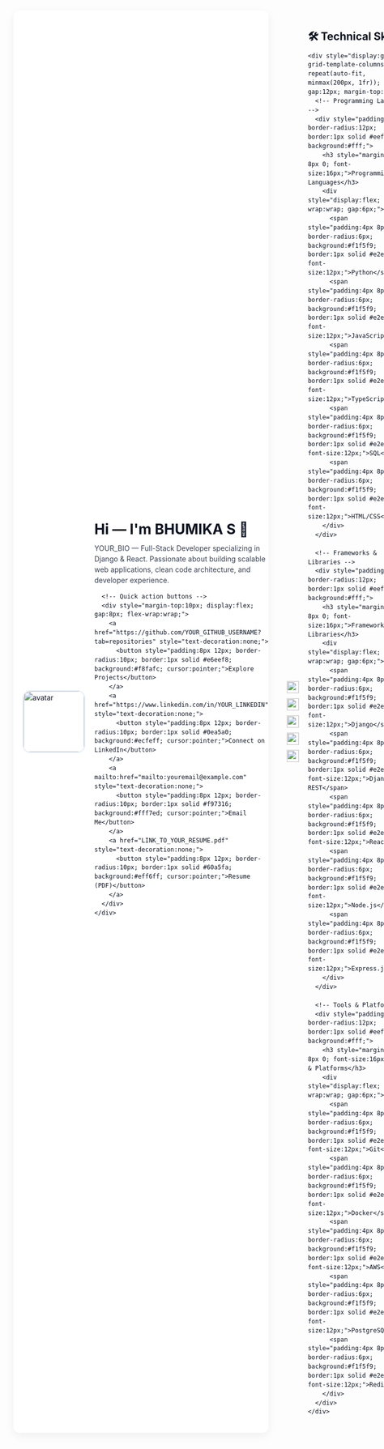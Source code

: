 <!-- GitHub Profile README - Professional HTML version -->
<!-- Paste this HTML into your http://README.md (GitHub supports inline HTML inside Markdown) -->
<div style="font-family: -apple-system,BlinkMacSystemFont,'Segoe UI',Roboto,Helvetica,Arial,sans-serif; line-height:1.5; color:#0b1220; max-width:900px; margin: 12px auto; padding:18px; border-radius:12px; box-shadow: 0 6px 18px rgba(11,18,32,0.06); background: #ffffff;">

  <!-- Header / Hero -->
  <div style="display:flex; gap:18px; align-items:center;">
    <img src="https://avatars.githubusercontent.com/YOUR_GITHUB_USERNAME?s=200" alt="avatar" width="120" height="120" style="border-radius:16px; object-fit:cover; border:2px solid #e6eef8;">
    <div>
      <h1 style="margin:0; font-size:28px;">Hi — I'm <strong>BHUMIKA S</strong> 👋</h1>
      <p style="margin:6px 0 0 0; color: #374151; max-width:650px;">
        YOUR_BIO — Full-Stack Developer specializing in Django & React. Passionate about building scalable web applications, clean code architecture, and developer experience.
      </p>

      <!-- Quick action buttons -->
      <div style="margin-top:10px; display:flex; gap:8px; flex-wrap:wrap;">
        <a href="https://github.com/YOUR_GITHUB_USERNAME?tab=repositories" style="text-decoration:none;">
          <button style="padding:8px 12px; border-radius:10px; border:1px solid #e6eef8; background:#f8fafc; cursor:pointer;">Explore Projects</button>
        </a>
        <a href="https://www.linkedin.com/in/YOUR_LINKEDIN" style="text-decoration:none;">
          <button style="padding:8px 12px; border-radius:10px; border:1px solid #0ea5a0; background:#ecfeff; cursor:pointer;">Connect on LinkedIn</button>
        </a>
        <a mailto:href="mailto:youremail@example.com" style="text-decoration:none;">
          <button style="padding:8px 12px; border-radius:10px; border:1px solid #f97316; background:#fff7ed; cursor:pointer;">Email Me</button>
        </a>
        <a href="LINK_TO_YOUR_RESUME.pdf" style="text-decoration:none;">
          <button style="padding:8px 12px; border-radius:10px; border:1px solid #60a5fa; background:#eff6ff; cursor:pointer;">Resume (PDF)</button>
        </a>
      </div>
    </div>
  </div>

  <hr style="border:none; border-top:1px solid #eef2f7; margin:18px 0;">

  <!-- Key stats / badges -->
  <div style="display:flex; gap:10px; flex-wrap:wrap; align-items:center;">
    <img src="https://img.shields.io/badge/Top%20Languages-Python-F0DB4F?logo=python&logoColor=white" alt="Python" style="height:24px;">
    <img src="https://img.shields.io/badge/Frameworks-Django-092E20?logo=django&logoColor=white" alt="Django" style="height:24px;">
    <img src="https://img.shields.io/badge/Frontend-React-61DAFB?logo=react&logoColor=white" alt="React" style="height:24px;">
    <img src="https://img.shields.io/badge/Cloud-AWS-232F3E?logo=amazonaws&logoColor=white" alt="AWS" style="height:24px;">
    <img src="https://img.shields.io/badge/Status-Open%20to%20Work-brightgreen" alt="Open to Work" style="height:24px;">
  </div>

  <!-- Skills section - Enhanced -->
  <section style="margin-top:18px;">
    <h2 style="margin:0 0 8px 0;">🛠️ Technical Skills</h2>
    
    <div style="display:grid; grid-template-columns: repeat(auto-fit, minmax(200px, 1fr)); gap:12px; margin-top:12px;">
      <!-- Programming Languages -->
      <div style="padding:12px; border-radius:12px; border:1px solid #eef2f7; background:#fff;">
        <h3 style="margin:0 0 8px 0; font-size:16px;">Programming Languages</h3>
        <div style="display:flex; flex-wrap:wrap; gap:6px;">
          <span style="padding:4px 8px; border-radius:6px; background:#f1f5f9; border:1px solid #e2e8f0; font-size:12px;">Python</span>
          <span style="padding:4px 8px; border-radius:6px; background:#f1f5f9; border:1px solid #e2e8f0; font-size:12px;">JavaScript</span>
          <span style="padding:4px 8px; border-radius:6px; background:#f1f5f9; border:1px solid #e2e8f0; font-size:12px;">TypeScript</span>
          <span style="padding:4px 8px; border-radius:6px; background:#f1f5f9; border:1px solid #e2e8f0; font-size:12px;">SQL</span>
          <span style="padding:4px 8px; border-radius:6px; background:#f1f5f9; border:1px solid #e2e8f0; font-size:12px;">HTML/CSS</span>
        </div>
      </div>
      
      <!-- Frameworks & Libraries -->
      <div style="padding:12px; border-radius:12px; border:1px solid #eef2f7; background:#fff;">
        <h3 style="margin:0 0 8px 0; font-size:16px;">Frameworks & Libraries</h3>
        <div style="display:flex; flex-wrap:wrap; gap:6px;">
          <span style="padding:4px 8px; border-radius:6px; background:#f1f5f9; border:1px solid #e2e8f0; font-size:12px;">Django</span>
          <span style="padding:4px 8px; border-radius:6px; background:#f1f5f9; border:1px solid #e2e8f0; font-size:12px;">Django REST</span>
          <span style="padding:4px 8px; border-radius:6px; background:#f1f5f9; border:1px solid #e2e8f0; font-size:12px;">React</span>
          <span style="padding:4px 8px; border-radius:6px; background:#f1f5f9; border:1px solid #e2e8f0; font-size:12px;">Node.js</span>
          <span style="padding:4px 8px; border-radius:6px; background:#f1f5f9; border:1px solid #e2e8f0; font-size:12px;">Express.js</span>
        </div>
      </div>
      
      <!-- Tools & Platforms -->
      <div style="padding:12px; border-radius:12px; border:1px solid #eef2f7; background:#fff;">
        <h3 style="margin:0 0 8px 0; font-size:16px;">Tools & Platforms</h3>
        <div style="display:flex; flex-wrap:wrap; gap:6px;">
          <span style="padding:4px 8px; border-radius:6px; background:#f1f5f9; border:1px solid #e2e8f0; font-size:12px;">Git</span>
          <span style="padding:4px 8px; border-radius:6px; background:#f1f5f9; border:1px solid #e2e8f0; font-size:12px;">Docker</span>
          <span style="padding:4px 8px; border-radius:6px; background:#f1f5f9; border:1px solid #e2e8f0; font-size:12px;">AWS</span>
          <span style="padding:4px 8px; border-radius:6px; background:#f1f5f9; border:1px solid #e2e8f0; font-size:12px;">PostgreSQL</span>
          <span style="padding:4px 8px; border-radius:6px; background:#f1f5f9; border:1px solid #e2e8f0; font-size:12px;">Redis</span>
        </div>
      </div>
    </div>
  </section>

  <!-- GitHub Stats & Trophies -->
  <section style="margin-top:20px;">
    <h2 style="margin:0 0 8px 0;">📈 GitHub Stats & Achievements</h2>
    
    <!-- GitHub Stats -->
    <div style="display:flex; flex-wrap:wrap; gap:12px; align-items:center; margin-bottom:12px;">
      <img src="https://github-readme-stats.vercel.app/api?username=YOUR_GITHUB_USERNAME&show_icons=true&theme=default&hide_border=true&include_all_commits=true" alt="github-stats" style="border-radius:12px; max-width:420px;">
      <img src="https://github-readme-streak-stats.herokuapp.com/?user=YOUR_GITHUB_USERNAME&theme=default&hide_border=true" alt="streak" style="border-radius:12px; max-width:420px;">
    </div>
    
    <!-- Language Stats -->
    <div style="display:flex; flex-wrap:wrap; gap:12px; align-items:center; margin-bottom:12px;">
      <img src="https://github-readme-stats.vercel.app/api/top-langs/?username=YOUR_GITHUB_USERNAME&layout=compact&theme=default&hide_border=true" alt="top-langs" style="border-radius:12px; max-width:420px;">
      <img src="https://github-profile-trophy.vercel.app/?username=YOUR_GITHUB_USERNAME&theme=flat&no-frame=true&row=2&column=3" alt="trophy" style="border-radius:12px; max-width:420px;">
    </div>
    
    <!-- Activity Graph -->
    <div style="margin-top:12px;">
      <img src="https://activity-graph.herokuapp.com/graph?username=YOUR_GITHUB_USERNAME&theme=react-dark&bg_color=ffffff&hide_border=true&area=true" alt="activity-graph" style="border-radius:12px; max-width:100%;">
    </div>
  </section>

  <!-- Projects -->
  <section style="margin-top:20px;">
    <h2 style="margin:0 0 8px 0;">🚀 Featured Projects</h2>

    <div style="display:grid; grid-template-columns: repeat(auto-fit, minmax(260px, 1fr)); gap:12px;">
      <!-- Project card 1 -->
      <article style="padding:12px; border-radius:12px; border:1px solid #eef2f7; background:#fff;">
        <h3 style="margin:0 0 6px 0;">LAW EDIFY - Legal Knowledge Assistant</h3>
        <p style="margin:0 0 8px 0; color:#475569; font-size:14px;">
          NLP-powered legal assistant using TF-IDF and cosine similarity for legal document analysis. Features include document classification, legal precedent search, and automated summarization.
        </p>
        <div style="display:flex; gap:8px; margin-top:8px;">
          <a href="https://github.com/YOUR_GITHUB_USERNAME/law-edify" style="text-decoration:none;"><button style="padding:6px 10px; border-radius:8px; border:1px solid #dbeafe; font-size:12px;">Repository</button></a>
          <a href="LINK_TO_DEMO" style="text-decoration:none;"><button style="padding:6px 10px; border-radius:8px; border:1px solid #d1fae5; font-size:12px;">Live Demo</button></a>
        </div>
      </article>

      <!-- Project card 2 -->
      <article style="padding:12px; border-radius:12px; border:1px solid #eef2f7; background:#fff;">
        <h3 style="margin:0 0 6px 0;">Travel Guide Platform</h3>
        <p style="margin:0 0 8px 0; color:#475569; font-size:14px;">
          Full-stack travel guide application with user authentication, activity recommendations, media uploads, and admin CRUD operations. Built with Django REST API and React frontend.
        </p>
        <div style="display:flex; gap:8px; margin-top:8px;">
          <a href="https://github.com/YOUR_GITHUB_USERNAME/travel-guide" style="text-decoration:none;"><button style="padding:6px 10px; border-radius:8px; border:1px solid #dbeafe; font-size:12px;">Repository</button></a>
          <a href="LINK_TO_DEMO" style="text-decoration:none;"><button style="padding:6px 10px; border-radius:8px; border:1px solid #d1fae5; font-size:12px;">Live Demo</button></a>
        </div>
      </article>

      <!-- Project card 3 -->
      <article style="padding:12px; border-radius:12px; border:1px solid #eef2f7; background:#fff;">
        <h3 style="margin:0 0 6px 0;">Memory Lane - Photo Gallery</h3>
        <p style="margin:0 0 8px 0; color:#475569; font-size:14px;">
          Advanced photo gallery with soft delete functionality, tagging system, image restoration, and secure uploads. Features include album organization and image search capabilities.
        </p>
        <div style="display:flex; gap:8px; margin-top:8px;">
          <a href="https://github.com/YOUR_GITHUB_USERNAME/memory-lane" style="text-decoration:none;"><button style="padding:6px 10px; border-radius:8px; border:1px solid #dbeafe; font-size:12px;">Repository</button></a>
          <a href="LINK_TO_DEMO" style="text-decoration:none;"><button style="padding:6px 10px; border-radius:8px; border:1px solid #d1fae5; font-size:12px;">Live Demo</button></a>
        </div>
      </article>
    </div>
  </section>

  <!-- Experience / Timeline -->
  <section style="margin-top:20px;">
    <h2 style="margin:0 0 8px 0;">💼 Professional Experience</h2>
    <div style="display:flex; flex-direction:column; gap:10px; color:#475569; font-size:14px;">
      <div style="padding:10px; border-radius:10px; border:1px dashed #eef2f7;">
        <strong>Associate Software Engineer</strong> — TestYantra Software Solutions <br>
        <small>MONTH YEAR – Present</small>
        <p style="margin:6px 0 0 0;">Developed and maintained web applications using Django, JavaScript, and React. Implemented authentication systems, RESTful APIs, media handling, and deployment pipelines.</p>
      </div>

      <div style="padding:10px; border-radius:10px; border:1px dashed #eef2f7;">
        <strong>Web Development Intern</strong> — CONTRIVER-MYSORE <br>
        <small>Aug 2023 – Sep 2023</small>
        <p style="margin:6px 0 0 0;">Received comprehensive training in Web Technologies, AI & ML. Awarded Internship Excellence for outstanding performance and project delivery.</p>
      </div>
    </div>
  </section>

  <!-- Goals & Targets -->
  <section style="margin-top:20px;">
    <h2 style="margin:0 0 8px 0;">🎯 Goals & Learning Targets</h2>
    <div style="display:grid; grid-template-columns: repeat(auto-fit, minmax(200px, 1fr)); gap:12px;">
      <div style="padding:12px; border-radius:12px; border:1px solid #eef2f7; background:#fff;">
        <h3 style="margin:0 0 8px 0; font-size:16px;">Short-term Goals</h3>
        <ul style="margin:0; padding-left:18px; font-size:13px;">
          <li>Master advanced Django concepts</li>
          <li>Learn React Native</li>
          <li>Contribute to open source</li>
          <li>Build 3 full-stack projects</li>
        </ul>
      </div>
      
      <div style="padding:12px; border-radius:12px; border:1px solid #eef2f7; background:#fff;">
        <h3 style="margin:0 0 8px 0; font-size:16px;">Long-term Goals</h3>
        <ul style="margin:0; padding-left:18px; font-size:13px;">
          <li>Become a Senior Full-Stack Developer</li>
          <li>Master cloud architecture (AWS/Azure)</li>
          <li>Lead technical teams</li>
          <li>Build a SaaS product</li>
        </ul>
      </div>
      
      <div style="padding:12px; border-radius:12px; border:1px solid #eef2f7; background:#fff;">
        <h3 style="margin:0 0 8px 0; font-size:16px;">Currently Learning</h3>
        <ul style="margin:0; padding-left:18px; font-size:13px;">
          <li>Advanced React Patterns</li>
          <li>Microservices Architecture</li>
          <li>Docker & Kubernetes</li>
          <li>System Design Principles</li>
        </ul>
      </div>
    </div>
  </section>

  <!-- Education -->
  <section style="margin-top:20px;">
    <h2 style="margin:0 0 8px 0;">🎓 Education</h2>
    <p style="margin:0; color:#475569; font-size:14px;">
      B.E. / http://B.Tech in Computer Science — <strong>Your University</strong> • Graduation: YEAR
    </p>
  </section>

  <!-- Contact -->
  <section style="margin-top:20px;">
    <h2 style="margin:0 0 8px 0;">✉️ Contact & Socials</h2>
    <div style="display:flex; gap:12px; flex-wrap:wrap;">
      <a href="https://www.linkedin.com/in/bhumika-s-157600264/" style="text-decoration:none; display:flex; align-items:center; gap:4px;">
        <img src="https://img.icons8.com/ios-glyphs/30/000000/linkedin.png" width="16" height="16" alt="LinkedIn">
        LinkedIn
      </a>
      <a mailto:href="bhumikasomshekar@gmail.com" style="text-decoration:none; display:flex; align-items:center; gap:4px;">
        <img src="https://img.icons8.com/ios-glyphs/30/000000/email.png" width="16" height="16" alt="Email">
        Email
      </a>
      <a href="https://www.youtube.com/channel/YOUR_CHANNEL" style="text-decoration:none; display:flex; align-items:center; gap:4px;">
        <img src="https://img.icons8.com/ios-glyphs/30/000000/youtube-play.png" width="16" height="16" alt="YouTube">
        YouTube
      </a>
      <a href="https://dev.to/YOUR_DEVTO" style="text-decoration:none; display:flex; align-items:center; gap:4px;">
        <img src="https://img.icons8.com/windows/32/000000/dev.png" width="16" height="16" alt="http://Dev.to">
        http://Dev.to
      </a>
    </div>
    <p style="margin-top:10px; color:#64748b; font-size:13px;">Prefer direct messages on LinkedIn or email for hiring & collaboration.</p>
  </section>

  <hr style="border:none; border-top:1px solid #eef2f7; margin:18px 0;">

  <p style="font-size:13px; color:#94a3b8; margin:0;">
    Built with ❤️ • Updated: MONTH YEAR • Views: <img src="https://komarev.com/ghpvc/?username=YOUR_GITHUB_USERNAME&label=Profile%20views&color=0e75b6&style=flat" alt="profile-views" style="vertical-align:middle;">
  </p>

</div> 
